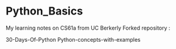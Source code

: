 # Python_Basics
 
 My learning notes on CS61a from UC Berkerly
 Forked repository :

 30-Days-Of-Python
 Python-concepts-with-examples